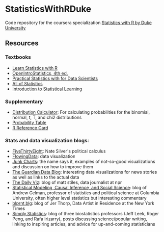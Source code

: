 # StatisticsWithRDuke
Code repository for the coursera specialization [Statistics with R by Duke University](https://www.coursera.org/specializations/statistics)

## Resources

### Textbooks
* [Learn Statistics with R](https://learningstatisticswithr.com/book/)
* [OpenIntroStatistics, 4th ed.](https://drive.google.com/file/d/1311ju4B5zK6vi-t7a3vwU_1qZeA_Dpjs/view?usp=sharing)
* [Practical Statistics with for Data Scientists](https://drive.google.com/file/d/1Hw-0B3K-UbRC2GvnoG9KBGa3gL1u1SBs/view?usp=sharing)
* [All of Statistics](https://drive.google.com/file/d/1EKe9Ohn467DWuDPtYdlVOL1ELRr5Mx3f/view?usp=sharing)
* [Introduction to Statistical Learning](http://faculty.marshall.usc.edu/gareth-james/ISL/ISLR%20Seventh%20Printing.pdf)

### Supplementary

* [Distribution Calculator](https://gallery.shinyapps.io/dist_calc/): For calculating probabilities for the binomial, normal, t, T, and chi2 distributions
* [Probability Table](https://www.openintro.org/download.php?file=os2_prob_tables&referrer=coursera.php)
* [R Reference Card](https://cran.r-project.org/doc/contrib/Short-refcard.pdf)

### Stats and data visualization blogs: 

* [FiveThirtyEight](http://fivethirtyeight.com/): Nate Silver's political calculus
* [FlowingData](http://flowingdata.com/): data visualization
* [Junk Charts](http://junkcharts.typepad.com/): the name says it, examples of not-so-good visualizations and discussion on how to improve them
* [The Guardian Data Blog](http://www.theguardian.com/data): interesting data visualizations for news stories as well as links to the actual data
* [The Daily Viz](http://thedailyviz.com/): blog of matt stiles, data journalist at npr
* [Statistical Modeling, Causal Inference, and Social Science](http://andrewgelman.com/): blog of Andrew Gelman, professor of statistics and political science at Columbia University, often higher level statistics but interesting commentary
* [blprnt.blg](http://blog.blprnt.com/): blog of Jer Thorp, Data Artist in Residence at the New York Times
* [Simply Statistics](http://simplystatistics.org/): blog of three biostatistics professors (Jeff Leek, Roger Peng, and Rafa Irizarry), posts discussing science/popular writing, linking to inspiring articles, and advice for up-and-coming statisticians
